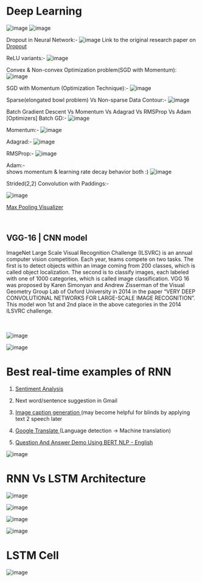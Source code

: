 # Deep Learning

![image](https://github.com/philoma/Deep_Learning/assets/87674698/dc6253e1-765f-4f1d-b294-715efeaf8760)
![image](https://github.com/philoma/Deep_Learning/assets/87674698/049183ca-5080-4638-b4ca-f5ae631cc21f)

Dropout in Neural Network:-
![image](https://github.com/philoma/Deep_Learning/assets/87674698/e36e1b0b-35b9-4327-8d6f-ffc0f98b0005)
Link to the original research paper on <a href='https://jmlr.org/papers/volume15/srivastava14a/srivastava14a.pdf'> Dropout</a>

ReLU variants:-
![image](https://github.com/philoma/Deep_Learning/assets/87674698/78c3ba42-980e-416c-b6cc-2067d135ffd5)

Convex & Non-convex Optimization problem(SGD with Momentum):
![image](https://github.com/philoma/Deep_Learning/assets/87674698/04667cde-f1dd-42ae-aecc-6b90f2b6928d)

SGD with Momentum (Optimization Technique):-
![image](https://github.com/philoma/Deep_Learning/assets/87674698/941e7ac7-b49e-48db-a27b-1ba297ed03fb)

Sparse(elongated bowl problem) Vs Non-sparse Data Contour:-
![image](https://github.com/philoma/Deep_Learning/assets/87674698/8993e2d6-e76b-402c-9dc3-5593bb0f6921)


Batch Gradient Descent Vs Momentum Vs Adagrad Vs RMSProp Vs Adam [Optimizers]
Batch GD:-
![image](https://github.com/philoma/Deep_Learning/assets/87674698/3a9f19ca-9984-42be-a73f-12234b791ed4)

Momentum:-
![image](https://github.com/philoma/Deep_Learning/assets/87674698/d50b6f83-31d9-4e2d-bdb5-c2a3206514ee)

Adagrad:-
![image](https://github.com/philoma/Deep_Learning/assets/87674698/6fe2c068-e33f-459e-9981-d237762f0f4b)

RMSProp:-
![image](https://github.com/philoma/Deep_Learning/assets/87674698/2c2ce57e-3195-4862-a068-6fb0b3f5025b)

Adam:- <br>
shows momentum & learning rate decay behavior both :) 
![image](https://github.com/philoma/Deep_Learning/assets/87674698/6c878a6a-8936-474d-b03b-2089fb1e4818)


Strided(2,2) Convolution with Paddings:- 

![image](https://upload.wikimedia.org/wikipedia/commons/0/04/Convolution_arithmetic_-_Padding_strides.gif)

<a href='https://deeplizard.com/resource/pavq7noze3'> Max Pooling Visualizer</a>


<br>
<h2><b>VGG-16 | CNN model</b></h2>
ImageNet Large Scale Visual Recognition Challenge (ILSVRC) is an annual computer vision competition. Each year, teams compete on two tasks. The first is to detect objects within an image coming from 200 classes, which is called object localization. The second is to classify images, each labeled with one of 1000 categories, which is called image classification. VGG 16 was proposed by Karen Simonyan and Andrew Zisserman of the Visual Geometry Group Lab of Oxford University in 2014 in the paper “VERY DEEP CONVOLUTIONAL NETWORKS FOR LARGE-SCALE IMAGE RECOGNITION”. This model won 1st  and 2nd place in the above categories in the 2014 ILSVRC challenge.
<br> <br>
<br>

![image](https://media.geeksforgeeks.org/wp-content/uploads/20200219152207/new41.jpg)

![image](https://media.geeksforgeeks.org/wp-content/uploads/20200219152327/conv-layers-vgg16.jpg)


# Best real-time examples of RNN
1. <a href='https://text2data.com/Demo'> Sentiment Analysis</a>

2. Next word/sentence suggestion in Gmail
3. <a href='https://milhidaka.github.io/chainer-image-caption'> Image caption generation </a> (may become helpful for blinds by applying text 2 speech later
4. <a href='https://translate.google.co.in'> Google Translate </a> (Language detection -> Machine translation)
5. <a href='https://www.pragnakalp.com/demos/BERT-NLP-QnA-Demo'> Question And Answer Demo Using BERT NLP - English </a>


![image](https://github.com/philoma/Deep_Learning/assets/87674698/02bd04f0-d581-4160-a2ef-22166efc63d2)

# RNN Vs LSTM Architecture
![image](https://github.com/philoma/Deep_Learning/assets/87674698/bf3cd77e-d4b2-478f-b1c3-0f0a291a0ae5)

![image](https://github.com/philoma/Deep_Learning/assets/87674698/1ee11ab7-ab0d-474c-a6bf-75a5fd330dee)

![image](https://github.com/philoma/Deep_Learning/assets/87674698/ee1a9651-25ac-4090-909d-88d8dc476da7)

![image](https://github.com/philoma/Deep_Learning/assets/87674698/39bb7ef2-cde0-47e5-8dfd-94f1f4864583)

# LSTM Cell
![image](https://miro.medium.com/v2/resize:fit:786/0*O_TqfQ4537oM4MH0.gif)
